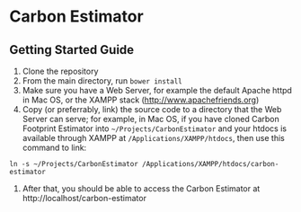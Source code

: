 # Carbon Estimator
## Getting Started Guide

1. Clone the repository
1. From the main directory, run `bower install`
1. Make sure you have a Web Server, for example the default Apache httpd in Mac OS, or the XAMPP stack (http://www.apachefriends.org)
1. Copy (or preferrably, link) the source code to a directory that the Web Server can serve; for example, in Mac OS, if you have cloned Carbon Footprint Estimator into `~/Projects/CarbonEstimator` and your htdocs is available through XAMPP at `/Applications/XAMPP/htdocs`, then use this command to link:

 ```
ln -s ~/Projects/CarbonEstimator /Applications/XAMPP/htdocs/carbon-estimator
```

1. After that, you should be able to access the Carbon Estimator at http://localhost/carbon-estimator
